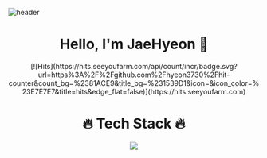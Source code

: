 ![header](https://capsule-render.vercel.app/api?type=wave&color=auto&height=300&section=header&text=GDSC&fontSize=90)


# <div align="center">Hello, I'm JaeHyeon 👋</div>

<div align="center"> [![Hits](https://hits.seeyoufarm.com/api/count/incr/badge.svg?url=https%3A%2F%2Fgithub.com%2Fhyeon3730%2Fhit-counter&count_bg=%2381ACE9&title_bg=%231539D1&icon=&icon_color=%23E7E7E7&title=hits&edge_flat=false)](https://hits.seeyoufarm.com) </div>

# <div align="center">🔥 Tech Stack 🔥</div>



<div align="center"> <img src="https://img.shields.io/badge/Python-3766AB?style=flat-square&logo=Python&logoColor=white"/></a> </div>

<!--
**hyeon3730/hyeon3730** is a ✨ _special_ ✨ repository because its `README.md` (this file) appears on your GitHub profile.

Here are some ideas to get you started:

- 🔭 I’m currently working on ...
- 🌱 I’m currently learning ...
- 👯 I’m looking to collaborate on ...
- 🤔 I’m looking for help with ...
- 💬 Ask me about ...
- 📫 How to reach me: ...
- 😄 Pronouns: ...
- ⚡ Fun fact: ...
-->
